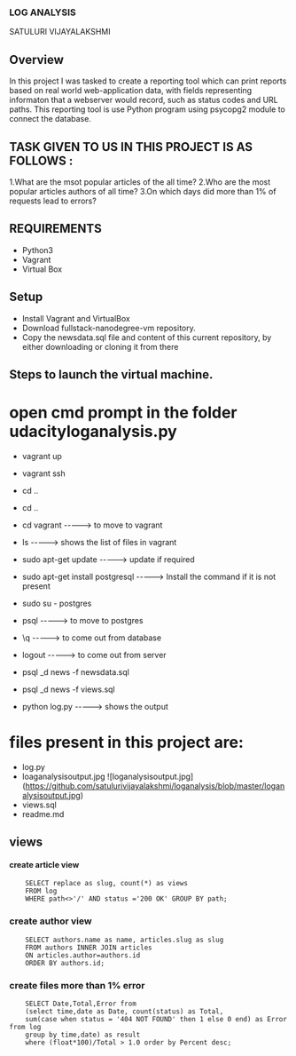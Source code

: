 ### LOG ANALYSIS

SATULURI VIJAYALAKSHMI

## Overview

In this project I was tasked to create a reporting tool which can print reports based on real world web-application data, with fields representing informaton that a webserver would record, such as status codes and URL paths. This reporting tool is use Python program using psycopg2 module to connect the database.

## TASK GIVEN TO US IN THIS PROJECT IS AS FOLLOWS :

1.What are the msot popular articles of the all time?
2.Who are the most popular articles authors of all time?
3.On which days did more than 1% of requests lead to errors?

## REQUIREMENTS

* Python3
* Vagrant
* Virtual Box

## Setup

* Install Vagrant and VirtualBox
* Download fullstack-nanodegree-vm repository.
* Copy the newsdata.sql file and content of this current repository, by either downloading or cloning it from there

## Steps to launch the virtual machine.

# open cmd prompt in the folder udacityloganalysis.py

* vagrant up

* vagrant ssh

* cd ..
 
* cd ..
 
* cd vagrant 						----->		to move to vagrant

* ls 								-----> 		shows the list of files in vagrant

* sudo apt-get update 				----->		update if required

* sudo apt-get install postgresql	-----> Install the command if it is not present

* sudo su - postgres

* psql 								-----> 		to move to postgres

* \q									-----> 		to come out from database

* logout								----->		to come out from server

* psql _d news -f newsdata.sql

* psql _d news -f views.sql

* python log.py 						----->		shows the output					

# files present in this project are:

* log.py
* loaganalysisoutput.jpg
 ![loganalysisoutput.jpg] (https://github.com/satulurivijayalakshmi/loganalysis/blob/master/loganalysisoutput.jpg)
* views.sql
* readme.md

## views


#### create article view	
		SELECT replace as slug, count(*) as views
		FROM log
		WHERE path<>'/' AND status ='200 OK' GROUP BY path;


### create author view		
		SELECT authors.name as name, articles.slug as slug
		FROM authors INNER JOIN articles
		ON articles.author=authors.id
		ORDER BY authors.id;


### create files more than 1% error	
		SELECT Date,Total,Error from
		(select time,date as Date, count(status) as Total,
		sum(case when status = '404 NOT FOUND' then 1 else 0 end) as Error from log
		group by time,date) as result
		where (float*100)/Total > 1.0 order by Percent desc;
